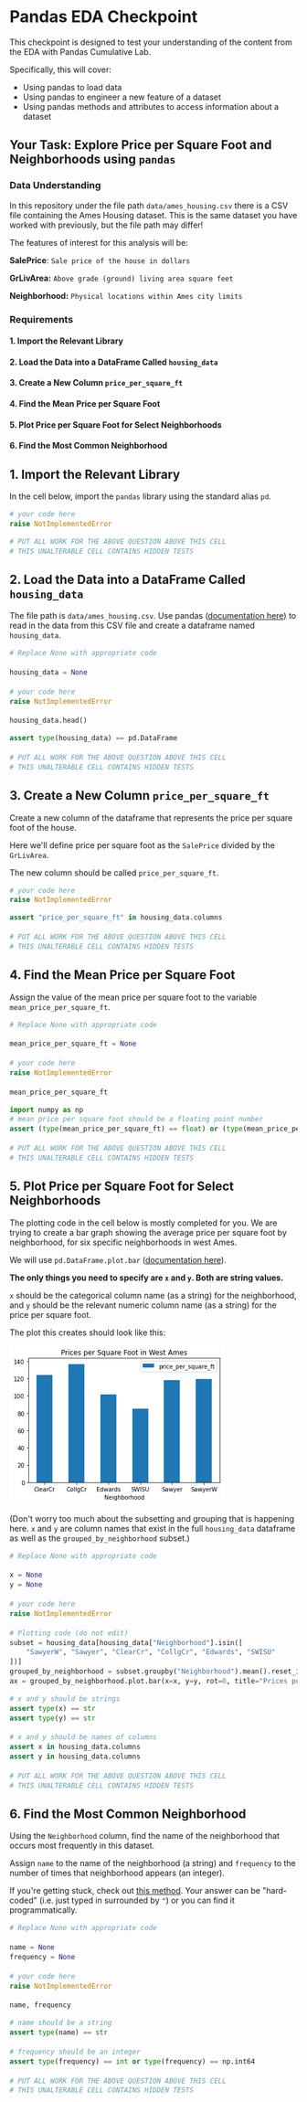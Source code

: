 # Pandas EDA Checkpoint

This checkpoint is designed to test your understanding of the content from the EDA with Pandas Cumulative Lab.

Specifically, this will cover:

* Using pandas to load data
* Using pandas to engineer a new feature of a dataset
* Using pandas methods and attributes to access information about a dataset


## Your Task: Explore Price per Square Foot and Neighborhoods using `pandas`

### Data Understanding

In this repository under the file path `data/ames_housing.csv` there is a CSV file containing the Ames Housing dataset. This is the same dataset you have worked with previously, but the file path may differ!

The features of interest for this analysis will be:

**SalePrice**: `Sale price of the house in dollars`

**GrLivArea:** `Above grade (ground) living area square feet`

**Neighborhood:** `Physical locations within Ames city limits`

### Requirements

#### 1. Import the Relevant Library

#### 2. Load the Data into a DataFrame Called `housing_data`

#### 3. Create a New Column `price_per_square_ft`

#### 4. Find the Mean Price per Square Foot

#### 5. Plot Price per Square Foot for Select Neighborhoods

#### 6. Find the Most Common Neighborhood

## 1. Import the Relevant Library

In the cell below, import the `pandas` library using the standard alias `pd`.


```python
# your code here
raise NotImplementedError
```


```python
# PUT ALL WORK FOR THE ABOVE QUESTION ABOVE THIS CELL
# THIS UNALTERABLE CELL CONTAINS HIDDEN TESTS
```

## 2. Load the Data into a DataFrame Called `housing_data`

The file path is `data/ames_housing.csv`. Use pandas ([documentation here](https://pandas.pydata.org/docs/reference/api/pandas.read_csv.html)) to read in the data from this CSV file and create a dataframe named `housing_data`.


```python
# Replace None with appropriate code

housing_data = None

# your code here
raise NotImplementedError

housing_data.head()
```


```python
assert type(housing_data) == pd.DataFrame

# PUT ALL WORK FOR THE ABOVE QUESTION ABOVE THIS CELL
# THIS UNALTERABLE CELL CONTAINS HIDDEN TESTS
```

## 3. Create a New Column `price_per_square_ft`

Create a new column of the dataframe that represents the price per square foot of the house.

Here we'll define price per square foot as the `SalePrice` divided by the `GrLivArea`.

The new column should be called `price_per_square_ft`.


```python
# your code here
raise NotImplementedError
```


```python
assert "price_per_square_ft" in housing_data.columns

# PUT ALL WORK FOR THE ABOVE QUESTION ABOVE THIS CELL
# THIS UNALTERABLE CELL CONTAINS HIDDEN TESTS
```

## 4. Find the Mean Price per Square Foot

Assign the value of the mean price per square foot to the variable `mean_price_per_square_ft`.


```python
# Replace None with appropriate code

mean_price_per_square_ft = None

# your code here
raise NotImplementedError

mean_price_per_square_ft
```


```python
import numpy as np
# mean price per square foot should be a floating point number
assert (type(mean_price_per_square_ft) == float) or (type(mean_price_per_square_ft) == np.float64)

# PUT ALL WORK FOR THE ABOVE QUESTION ABOVE THIS CELL
# THIS UNALTERABLE CELL CONTAINS HIDDEN TESTS
```

## 5. Plot Price per Square Foot for Select Neighborhoods

The plotting code in the cell below is mostly completed for you. We are trying to create a bar graph showing the average price per square foot by neighborhood, for six specific neighborhoods in west Ames.

We will use `pd.DataFrame.plot.bar` ([documentation here](https://pandas.pydata.org/docs/reference/api/pandas.DataFrame.plot.bar.html)).

**The only things you need to specify are `x` and `y`. Both are string values.**

`x` should be the categorical column name (as a string) for the neighborhood, and `y` should be the relevant numeric column name (as a string) for the price per square foot.

The plot this creates should look like this:

![neighborhood plot](images/neighborhood_plot.png)

(Don't worry too much about the subsetting and grouping that is happening here. `x` and `y` are column names that exist in the full `housing_data` dataframe as well as the `grouped_by_neighborhood` subset.)


```python
# Replace None with appropriate code

x = None
y = None

# your code here
raise NotImplementedError

# Plotting code (do not edit)
subset = housing_data[housing_data["Neighborhood"].isin([
    "SawyerW", "Sawyer", "ClearCr", "CollgCr", "Edwards", "SWISU"
])]
grouped_by_neighborhood = subset.groupby("Neighborhood").mean().reset_index()
ax = grouped_by_neighborhood.plot.bar(x=x, y=y, rot=0, title="Prices per Square Foot in West Ames");
```


```python
# x and y should be strings
assert type(x) == str
assert type(y) == str

# x and y should be names of columns
assert x in housing_data.columns
assert y in housing_data.columns

# PUT ALL WORK FOR THE ABOVE QUESTION ABOVE THIS CELL
# THIS UNALTERABLE CELL CONTAINS HIDDEN TESTS
```

## 6. Find the Most Common Neighborhood

Using the `Neighborhood` column, find the name of the neighborhood that occurs most frequently in this dataset.

Assign `name` to the name of the neighborhood (a string) and `frequency` to the number of times that neighborhood appears (an integer).

If you're getting stuck, check out [this method](https://pandas.pydata.org/pandas-docs/stable/reference/api/pandas.Series.value_counts.html). Your answer can be "hard-coded" (i.e. just typed in surrounded by `"`) or you can find it programmatically.


```python
# Replace None with appropriate code

name = None
frequency = None

# your code here
raise NotImplementedError

name, frequency
```


```python
# name should be a string
assert type(name) == str

# frequency should be an integer
assert type(frequency) == int or type(frequency) == np.int64

# PUT ALL WORK FOR THE ABOVE QUESTION ABOVE THIS CELL
# THIS UNALTERABLE CELL CONTAINS HIDDEN TESTS
```
